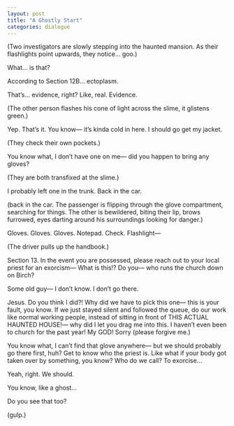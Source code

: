 ```yaml
---
layout: post
title: "A Ghostly Start"
categories: dialogue
---
```


(Two investigators are slowly stepping into the haunted mansion. As their flashlights point upwards, they notice… goo.)

What… is that?

According to Section 12B… ectoplasm.

That’s… evidence, right? Like, real. Evidence.

(The other person flashes his cone of light across the slime, it glistens green.)

Yep. That’s it. You know— it’s kinda cold in here. I should go get my jacket.

(They check their own pockets.)

You know what, I don’t have one on me— did you happen to bring any gloves?

(They are both transfixed at the slime.)

I probably left one in the trunk. Back in the car.

(back in the car. The passenger is flipping through the glove compartment, searching for things. The other is bewildered, biting their lip, brows furrowed, eyes darting around his surroundings looking for danger.)

Gloves. Gloves. Gloves. Notepad. Check. Flashlight—

(The driver pulls up the handbook.)

Section 13. In the event you are possessed, please reach out to your local priest for an exorcism— What is this!? Do you— who runs the church down on Birch?

Some old guy— I don’t know. I don’t go there.

Jesus. Do you think I did?! Why did we have to pick this one— this is your fault, you know. If we just stayed silent and followed the queue, do our work like normal working people, instead of sitting in front of THIS ACTUAL HAUNTED HOUSE!— why did I let you drag me into this. I haven’t even been to church for the past year! My GOD! Sorry (please forgive me.)

You know what, I can’t find that glove anywhere— but we should probably go there first, huh? Get to know who the priest is. Like what if your body got taken over by something, you know? Who do we call? To exorcise…

Yeah, right. We should.

You know, like a ghost…

Do you see that too?

(gulp.)
